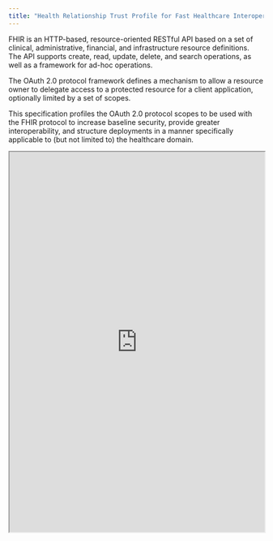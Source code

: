 ```yaml
---
title: "Health Relationship Trust Profile for Fast Healthcare Interoperability Resources (FHIR) OAuth 2.0 Scopes"
---
```


FHIR is an HTTP-based, resource-oriented RESTful API based on a set of clinical, administrative, financial, and infrastructure resource definitions. The API supports create, read, update, delete, and search operations, as well as a framework for ad-hoc operations.

The OAuth 2.0 protocol framework defines a mechanism to allow a resource owner to delegate access to a protected resource for a client application, optionally limited by a set of scopes.

This specification profiles the OAuth 2.0 protocol scopes to be used with the FHIR protocol to increase baseline security, provide greater interoperability, and structure deployments in a manner specifically applicable to (but not limited to) the healthcare domain.

<iframe height="750" width="100%" src="https://ewelton.github.io/ktest/wiki.html#Health%20Relationship%20Trust%20Profile%20for%20Fast%20Healthcare%20Interoperability%20Resources%20(FHIR)%20OAuth%202.0%20Scopes"></iframe>
